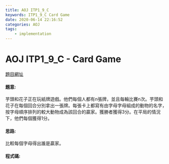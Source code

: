 ```yaml
---
title: AOJ ITP1_9_C
keywords: ITP1_9_C Card Game
date: 2020-06-14 22:16:52
categories: AOJ
tags:
    - implementation
---
```

# AOJ ITP1_9_C - Card Game
[題目網址](https://onlinejudge.u-aizu.ac.jp/courses/lesson/2/ITP1/all/ITP1_9_C)

#### 題意:
芋頭和花子正在玩紙牌遊戲。他們每個人都有n張牌，並且每輪比賽n次。芋頭和花子在每個回合分別拿出一張牌。每張卡上都寫有由字母字母組成的動物的名字，按字母順序排列的較大動物成為該回合的贏家。獲勝者獲得3分。在平局的情況下，他們每個獲得1分。
<!-- more -->
#### 思路:
比較每個字母得出誰是贏家。

#### 程式碼:
<script src="https://gist.github.com/Daviswww/d326e53b09bbd81c341e7d60ba9a6ca6.js"></script>